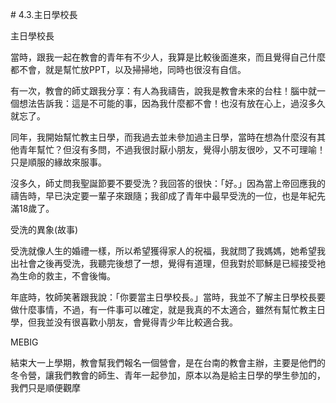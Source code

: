 \#4.3.主日學校長



主日學校長

當時，跟我一起在教會的青年有不少人，我算是比較後面進來，而且覺得自己什麼都不會，就是幫忙放PPT，以及掃掃地，同時也很沒有自信。

有一次，教會的師丈跟我分享：有人為我禱告，說我是教會未來的台柱！腦中就一個想法告訴我：這是不可能的事，因為我什麼都不會！也沒有放在心上，過沒多久就忘了。

同年，我開始幫忙教主日學，而我過去並未參加過主日學，當時在想為什麼沒有其他青年幫忙？但沒有多問，不過我很討厭小朋友，覺得小朋友很吵，又不可理喻！只是順服的緣故來服事。

沒多久，師丈問我聖誕節要不要受洗？我回答的很快：「好。」因為當上帝回應我的禱告時，早已決定要一輩子來跟隨；我卻成了青年中最早受洗的一位，也是年紀先滿18歲了。

受洗的異象\(故事\)

受洗就像人生的婚禮一樣，所以希望獲得家人的祝福，我就問了我媽媽，她希望我出社會之後再受洗，我聽完後想了一想，覺得有道理，但我對於耶穌是已經接受衪為生命的救主，不會後悔。

年底時，牧師笑著跟我說：「你要當主日學校長。」當時，我並不了解主日學校長要做什麼事情，不過，有一件事可以確定，就是我真的不太適合，雖然有幫忙教主日學，但我並没有很喜歡小朋友，會覺得青少年比較適合我。

MEBIG

結束大一上學期，教會幫我們報名一個營會，是在台南的教會主辦，主要是他們的冬令營，讓我們教會的師生、青年一起參加，原本以為是給主日學的學生參加的，我們只是順便觀摩

